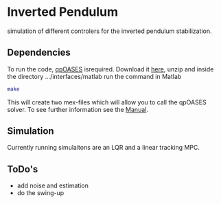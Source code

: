 # Inverted Pendulum
simulation of different controlers for the inverted pendulum stabilization.

## Dependencies
To run the code, [qpOASES](https://www.coin-or.org/qpOASES/doc/3.2/doxygen/index.html) isrequired.
Download it [here](https://github.com/coin-or/qpOASES), unzip and inside the directory .../interfaces/matlab run the command in Matlab

```matlab
make
```

This will create two mex-files which will allow you to call the qpOASES solver.
To see further information see the [Manual](https://www.coin-or.org/qpOASES/doc/3.0/manual.pdf).

## Simulation
Currently running simulaitons are an LQR and a linear tracking MPC.

## ToDo's
* add noise and estimation
* do the swing-up